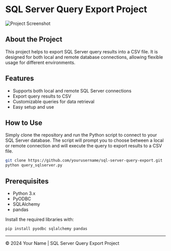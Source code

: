 
# SQL Server Query Export Project

![Project Screenshot]([https://via.placeholder.com/600x300](https://www.datanumen.com/blogs/wp-content/uploads/2024/01/mssql-to-csv-1.png))

## About the Project

This project helps to export SQL Server query results into a CSV file. It is designed for both local and remote database connections, allowing flexible usage for different environments.

## Features

- Supports both local and remote SQL Server connections
- Export query results to CSV
- Customizable queries for data retrieval
- Easy setup and use

## How to Use

Simply clone the repository and run the Python script to connect to your SQL Server database. The script will prompt you to choose between a local or remote connection and will execute the query to export results to a CSV file.

```bash
git clone https://github.com/yourusername/sql-server-query-export.git
python query_sqlserver.py
```

## Prerequisites

- Python 3.x
- PyODBC
- SQLAlchemy
- pandas

Install the required libraries with:

```bash
pip install pyodbc sqlalchemy pandas
```

---

© 2024 Your Name | SQL Server Query Export Project

